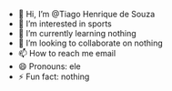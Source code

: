 - 👋 Hi, I’m @Tiago Henrique de Souza 
- 👀 I’m interested in sports
- 🌱 I’m currently learning nothing
- 💞️ I’m looking to collaborate on nothing
- 📫 How to reach me email
- 😄 Pronouns: ele
- ⚡ Fun fact: nothing

<!---
Tiago570/Tiago570 is a ✨ special ✨ repository because its `README.md` (this file) appears on your GitHub profile.
You can click the Preview link to take a look at your changes.
--->
